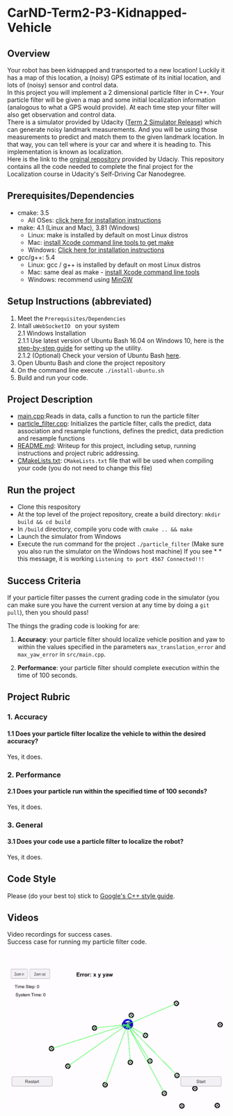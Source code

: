 # CarND-Term2-P3-Kidnapped-Vehicle  
## Overview  
Your robot has been kidnapped and transported to a new location! Luckily it has a map of this location, a (noisy) GPS estimate of its initial location, and lots of (noisy) sensor and control data.  
In this project you will implement a 2 dimensional particle filter in C++. Your particle filter will be given a map and some initial localization information (analogous to what a GPS would provide). At each time step your filter will also get observation and control data.  
There is a simulator provided by Udacity ([Term 2 Simulator Release](https://github.com/udacity/self-driving-car-sim/releases/)) which can generate noisy landmark measurements. And you will be using those measurements to predict and match them to the given landmark location. In that way, you can tell where is your car and where it is heading to. This implementation is known as localization.  
Here is the link to the [orginal repository](https://github.com/udacity/CarND-Kidnapped-Vehicle-Project) provided by Udaciy. This repository contains all the code needed to complete the final project for the Localization course in Udacity's Self-Driving Car Nanodegree.

## Prerequisites/Dependencies  
* cmake: 3.5  
  * All OSes: [click here for installation instructions](https://cmake.org/install/)  
* make: 4.1 (Linux and Mac), 3.81 (Windows)  
  * Linux: make is installed by default on most Linux distros  
  * Mac: [install Xcode command line tools to get make](https://developer.apple.com/xcode/features/)  
  * Windows: [Click here for installation instructions](http://gnuwin32.sourceforge.net/packages/make.htm)  
* gcc/g++: 5.4  
  * Linux: gcc / g++ is installed by default on most Linux distros  
  * Mac: same deal as make - [install Xcode command line tools](https://developer.apple.com/xcode/features)  
  * Windows: recommend using [MinGW](http://www.mingw.org/)  
## Setup Instructions (abbreviated)  
1. Meet the `Prerequisites/Dependencies`  
2. Intall `uWebSocketIO ` on your system  
  2.1 Windows Installation  
  2.1.1 Use latest version of Ubuntu Bash 16.04 on Windows 10, here is the [step-by-step guide](https://www.howtogeek.com/249966/how-to-install-and-use-the-linux-bash-shell-on-windows-10/) for setting up the utility.  
  2.1.2 (Optional) Check your version of Ubuntu Bash [here](https://www.howtogeek.com/278152/how-to-update-the-windows-bash-shell/).  
3. Open Ubuntu Bash and clone the project repository  
4. On the command line execute `./install-ubuntu.sh`  
5. Build and run your code.  
## Project Description  
- [main.cpp](./src/main.cpp):Reads in data, calls a function to run the particle filter
- [particle_filter.cpp](./src/ukf.cpp): Initializes the particle filter, calls the predict, data association and resample functions, defines the predict, data prediction and resample functions
- [README.md](./README.md): Writeup for this project, including setup, running instructions and project rubric addressing.  
- [CMakeLists.txt](./CMakeLists.txt): `CMakeLists.txt` file that will be used when compiling your code (you do not need to change this file)
## Run the project  
* Clone this respository
* At the top level of the project repository, create a build directory: `mkdir build && cd build`
* In `/build` directory, compile yoru code with `cmake .. && make`
* Launch the simulator from Windows
* Execute the run command for the project `./particle_filter` (Make sure you also run the simulator on the Windows host machine) If you see * * this message, it is working `Listening to port 4567 Connected!!!`
## Success Criteria  
If your particle filter passes the current grading code in the simulator (you can make sure you have the current version at any time by doing a `git pull`), then you should pass!

The things the grading code is looking for are:


1. **Accuracy**: your particle filter should localize vehicle position and yaw to within the values specified in the parameters `max_translation_error` and `max_yaw_error` in `src/main.cpp`.

2. **Performance**: your particle filter should complete execution within the time of 100 seconds.

## Project Rubric  
### 1. Accuracy  
#### 1.1 Does your particle filter localize the vehicle to within the desired accuracy?  
Yes, it does.  
### 2. Performance  
#### 2.1 Does your particle run within the specified time of 100 seconds?  
Yes, it does.
### 3. General  
#### 3.1 Does your code use a particle filter to localize the robot?  
Yes, it does.  
## Code Style  
Please (do your best to) stick to [Google's C++ style guide](https://google.github.io/styleguide/cppguide.html).
## Videos
Video recordings for success cases.  
Success case for running my particle filter code.  
![Successful running](./videos/CarND-Term2-P3-self_driving_car_nanodegree_program_6_21_2018_10_28_42_PM.gif)  

